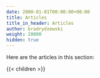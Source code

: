 ```yaml
---
date: 2000-01-01T00:00:00+00:00
title: Articles
title_in_header: Articles
author: bradrydzewski
weight: 20000
hidden: true
---
```


Here are the articles in this section:

{{< children >}}
